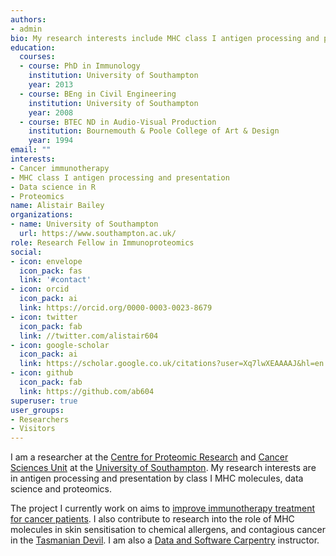 ```yaml
---
authors:
- admin
bio: My research interests include MHC class I antigen processing and presentation, data science in R and proteomics
education:
  courses:
  - course: PhD in Immunology
    institution: University of Southampton
    year: 2013
  - course: BEng in Civil Engineering
    institution: University of Southampton
    year: 2008
  - course: BTEC ND in Audio-Visual Production
    institution: Bournemouth & Poole College of Art & Design
    year: 1994
email: ""
interests:
- Cancer immunotherapy
- MHC class I antigen processing and presentation
- Data science in R
- Proteomics
name: Alistair Bailey
organizations:
- name: University of Southampton
  url: https://www.southampton.ac.uk/
role: Research Fellow in Immunoproteomics
social:
- icon: envelope
  icon_pack: fas
  link: '#contact'
- icon: orcid
  icon_pack: ai
  link: https://orcid.org/0000-0003-0023-8679
- icon: twitter
  icon_pack: fab
  link: //twitter.com/alistair604
- icon: google-scholar
  icon_pack: ai
  link: https://scholar.google.co.uk/citations?user=Xq7lwXEAAAAJ&hl=en
- icon: github
  icon_pack: fab
  link: https://github.com/ab604
superuser: true
user_groups:
- Researchers
- Visitors
---
```


I am a researcher at the [Centre for Proteomic Research](http://www.proteome.soton.ac.uk/) and [Cancer Sciences Unit](http://www.som.soton.ac.uk/research/cancersciences/) at the 
[University of Southampton](https://www.soton.ac.uk). My research interests are 
in antigen processing and presentation by class I MHC molecules, data science 
and proteomics.

The project I currently work on aims to [improve immunotherapy treatment for cancer patients](https://www.cancerresearchuk.org/funding-for-researchers/accelerator-award/portfolio-funded-projects-outputs). I also contribute to research into the role of MHC molecules in skin sensitisation to chemical allergens, and contagious cancer in the
[Tasmanian Devil](https://www.southampton.ac.uk/biosci/research/projects/identifying-peptide-candidates-for-a-vaccine-against-the-contagious-cancer.page). I am also a [Data and Software Carpentry](https://carpentries.org/) instructor. 